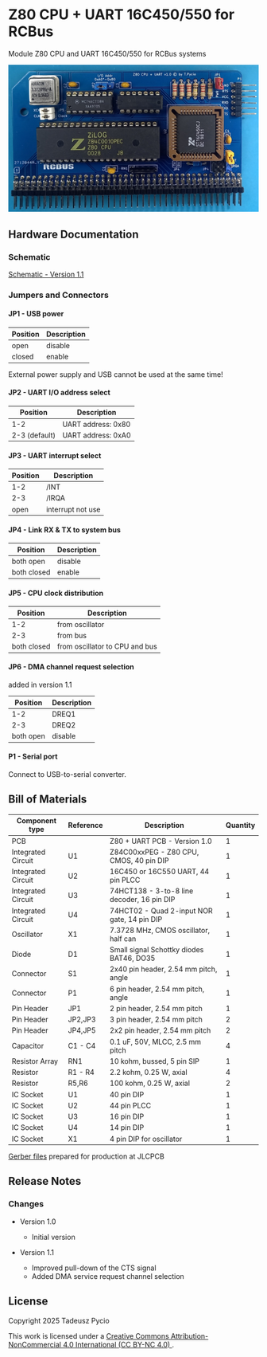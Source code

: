 # Z80 CPU + UART 16C450/550 for RCBus

Module Z80 CPU and UART 16C450/550 for RCBus systems

![populated board](board.jpg)

## Hardware Documentation

### Schematic

[Schematic - Version 1.1](Schematic.pdf)

### Jumpers and Connectors

#### JP1 - USB power

| Position | Description |
| -------- | ----------- |
| open     | disable     |
| closed   | enable      |

External power supply and USB cannot be used at the same time!

#### JP2 - UART I/O address select

| Position      | Description        |
| ------------- | ------------------ |
| 1-2           | UART address: 0x80 |
| 2-3 (default) | UART address: 0xA0 |

#### JP3 - UART interrupt select

| Position | Description       |
| -------- | ----------------- |
| 1-2      | /INT              |
| 2-3      | /IRQA             |
| open     | interrupt not use |

#### JP4 - Link RX & TX to system bus

| Position    | Description |
| ----------- | ----------- |
| both open   | disable     |
| both closed | enable      |

#### JP5 - CPU clock distribution

| Position    | Description                    |
| ----------- | ------------------------------ |
| 1-2         | from oscillator                |
| 2-3         | from bus                       |
| both closed | from oscillator to CPU and bus |

#### JP6 - DMA channel request selection

added in version 1.1

| Position  | Description |
| --------- | ----------- |
| 1-2       | DREQ1       |
| 2-3       | DREQ2       |
| both open | disable     |

#### P1 - Serial port

Connect to USB-to-serial converter.

## Bill of Materials

| Component type     | Reference | Description                                 | Quantity |
| ------------------ | --------- | ------------------------------------------- | -------- |
| PCB                |           | Z80 + UART PCB - Version 1.0                | 1        |
| Integrated Circuit | U1        | Z84C00xxPEG - Z80 CPU, CMOS, 40 pin DIP     | 1        |
| Integrated Circuit | U2        | 16C450 or 16C550 UART, 44 pin PLCC          | 1        |
| Integrated Circuit | U3        | 74HCT138 - 3-to-8 line decoder, 16 pin DIP  | 1        |
| Integrated Circuit | U4        | 74HCT02 - Quad 2-input NOR gate, 14 pin DIP | 1        |
| Oscillator         | X1        | 7.3728 MHz, CMOS oscillator, half can       | 1        |
| Diode              | D1        | Small signal Schottky diodes BAT46, DO35    | 1        |
| Connector          | S1        | 2x40 pin header, 2.54 mm pitch, angle       | 1        |
| Connector          | P1        | 6 pin header, 2.54 mm pitch, angle          | 1        |
| Pin Header         | JP1       | 2 pin header, 2.54 mm pitch                 | 1        |
| Pin Header         | JP2,JP3   | 3 pin header, 2.54 mm pitch                 | 2        |
| Pin Header         | JP4,JP5   | 2x2 pin header, 2.54 mm pitch               | 2        |
| Capacitor          | C1 - C4   | 0.1 uF, 50V, MLCC, 2.5 mm pitch             | 4        |
| Resistor Array     | RN1       | 10 kohm, bussed, 5 pin SIP                  | 1        |
| Resistor           | R1 - R4   | 2.2 kohm, 0.25 W, axial                     | 4        |
| Resistor           | R5,R6     | 100 kohm, 0.25 W, axial                     | 2        |
| IC Socket          | U1        | 40 pin DIP                                  | 1        |
| IC Socket          | U2        | 44 pin PLCC                                 | 1        |
| IC Socket          | U3        | 16 pin DIP                                  | 1        |
| IC Socket          | U4        | 14 pin DIP                                  | 1        |
| IC Socket          | X1        | 4 pin DIP for oscillator                    | 1        |

[Gerber files](gerber-JLCPCB.zip) prepared for production at JLCPCB

## Release Notes

### Changes

* Version 1.0
  
  * Initial version

* Version 1.1
  
  * Improved pull-down of the CTS signal
  * Added DMA service request channel selection 

## License

Copyright 2025 Tadeusz Pycio

This work is licensed under a [Creative Commons Attribution-NonCommercial 4.0 International (CC BY-NC 4.0) ](https://creativecommons.org/licenses/by-nc/4.0/).

